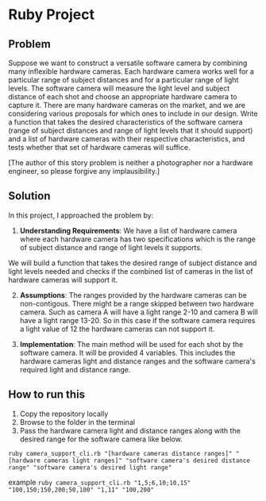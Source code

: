 # Ruby Project

## Problem

Suppose we want to construct a versatile software camera by combining many inflexible hardware cameras. Each hardware camera works well for a particular range of subject distances and for a particular range of light levels. The software camera will measure the light level and subject distance of each shot and choose an appropriate hardware camera to capture it. There are many hardware cameras on the market, and we are considering various proposals for which ones to include in our design. Write a function that takes the desired characteristics of the software camera (range of subject distances and range of light levels that it should support) and a list of hardware cameras with their respective characteristics, and tests whether that set of hardware cameras will suffice.

[The author of this story problem is neither a photographer nor a hardware engineer, so please forgive any implausibility.]

## Solution

In this project, I approached the problem by:

1. **Understanding Requirements**: We have a list of hardware camera where each hardware camera has two specifications which is the range of subject distance and range of light levels it supports.

We will build a function that takes the desired range of subject distance and light levels needed and checks if the combined list of cameras in the list of hardware cameras will support it. 

2. **Assumptions**: The ranges provided by the hardware cameras can be non-contigous. There might be a range skipped between two hardware camera. Such as camera A will have a light range 2-10 and camera B will have a light range 13-20. So in this case if the software camera requires a light value of 12 the hardware cameras can not support it.

3. **Implementation**: The main method will be used for each shot by the software camera. It will be provided 4 variables. This includes the hardware cameras light and distance ranges and the software camera's required light and distance range.

## How to run this
1. Copy the repository locally
2. Browse to the folder in the terminal
3. Pass the hardware camera light and distance ranges along with the desired range for the software camera like below.

`ruby camera_support_cli.rb "[hardware cameras distance ranges]" "[hardware cameras light ranges]" "software camera's desired distance range" "software camera's desired light range"`

example `ruby camera_support_cli.rb "1,5;6,10;10,15" "100,150;150,200;50,100" "1,11" "100,200"`


